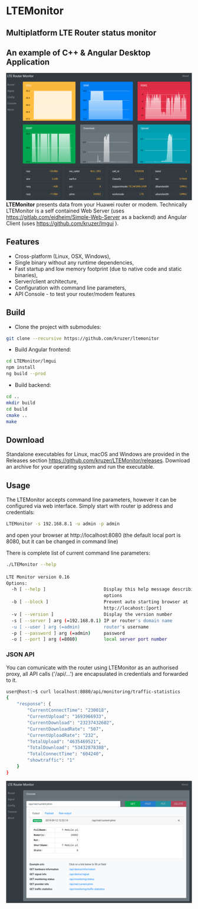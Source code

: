 # LTEMonitor
## Multiplatform LTE Router status monitor
## An example of C++ & Angular Desktop Application
![Screeenshot1](img/scr1.png?raw=true "Screenshot 1")
**LTEMonitor** presents data from your Huawei router or modem.
Technically LTEMonitor is a self contained Web Server (uses https://gitlab.com/eidheim/Simple-Web-Server as a backend) and Angular Client (uses https://github.com/kruzer/lmgui ).

## Features

- Cross-platform (Linux, OSX, Windows),
- Single binary without any runtime dependencies,
- Fast startup and low memory footprint (due to native code and static binaries),
- Server/client architecture,
- Configuration with command line parameters,
- API Console - to test your router/modem features

## Build

* Clone the project with submodules:
```sh
git clone --recursive https://github.com/kruzer/ltemonitor
```
* Build Angular frontend:
```sh
cd LTEMonitor/lmgui
npm install
ng build --prod
```
* Build backend:
```sh
cd ..
mkdir build
cd build
cmake ..
make
```

## Download
Standalone executables for Linux, macOS and Windows are provided in the Releases section https://github.com/kruzer/LTEMonitor/releases. Download an archive for your operating system and run the executable.

## Usage
The LTEMonitor accepts command line parameters, however it can be configured via web interface. Simply start with router ip address and credentials:
```sh
LTEMonitor -s 192.168.8.1 -u admin -p admin
```
and open your browser at http://localhost:8080 (the default local port is 8080, but it can be changed in command line)

There is complete list of current command line parameters:
```sh
./LTEMonitor --help

LTE Monitor version 0.16
Options:
  -h [ --help ]                      Display this help message describing all 
                                     options
  -b [ --block ]                     Prevent auto starting browser at 
                                     http://locahost:[port]
  -v [ --version ]                   Display the version number
  -s [ --server ] arg (=192.168.0.1) IP or router's domain name
  -u [ --user ] arg (=admin)         router's username
  -p [ --password ] arg (=admin)     password
  -o [ --port ] arg (=8080)          local server port number

```

### JSON API
You can comunicate with the router using LTEMonitor as an authorised proxy, all API calls ('/api/...') are encapsulated in credentials and forwarded to it.
```sh
user@host:~$ curl localhost:8080/api/monitoring/traffic-statistics
{
    "response": {
        "CurrentConnectTime": "230018",
        "CurrentUpload": "1693966933",
        "CurrentDownload": "23237432602",
        "CurrentDownloadRate": "507",
        "CurrentUploadRate": "232",
        "TotalUpload": "4635469521",
        "TotalDownload": "53432878388",
        "TotalConnectTime": "604240",
        "showtraffic": "1"
    }
}
```

![Screeenshot2](img/scr2.png?raw=true "Screenshot 2")

